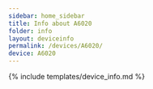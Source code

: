 ```yaml
---
sidebar: home_sidebar
title: Info about A6020
folder: info
layout: deviceinfo
permalink: /devices/A6020/
device: A6020
---
```

{% include templates/device_info.md %}

